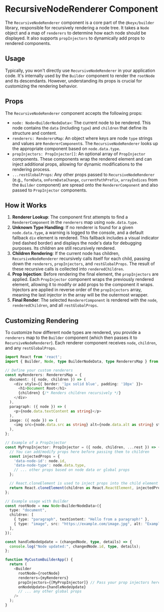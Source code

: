 # RecursiveNodeRenderer Component

The `RecursiveNodeRenderer` component is a core part of the `@keyx/builder` library, responsible for recursively rendering a node tree. It takes a `Node` object and a map of `renderers` to determine how each node should be displayed. It also supports `propInjectors` to dynamically add props to rendered components.

## Usage

Typically, you won't directly use `RecursiveNodeRenderer` in your application code. It's internally used by the `Builder` component to render the `rootNode` and its descendants. However, understanding its props is crucial for customizing the rendering behavior.

## Props

The `RecursiveNodeRenderer` component accepts the following props:

- `node: Node<BuilderNodeData>`: The current node to be rendered. This node contains the `data` (including `type`) and `children` that define its structure and content.
- `renderers: RenderersMap`: An object where keys are node `type` strings and values are `RendererComponent`s. The `RecursiveNodeRenderer` looks up the appropriate component based on `node.data.type`.
- `propInjectors: PropInjector[]`: An optional array of `PropInjector` components. These components wrap the rendered element and can inject additional props, allowing for dynamic modifications to the rendering process.
- `...restGlobalProps`: Any other props passed to `RecursiveNodeRenderer` (e.g., `formData`, `onFormDataChange`, `currentPathPrefix`, `arrayIndices` from the `Builder` component) are spread onto the `RendererComponent` and also passed to `PropInjector` components.

## How it Works

1. **Renderer Lookup**: The component first attempts to find a `RendererComponent` in the `renderers` map using `node.data.type`.
2. **Unknown Type Handling**: If no renderer is found for a given `node.data.type`, a warning is logged to the console, and a default fallback `div` element is rendered. This fallback includes a visual indicator (red dashed border) and displays the node's data for debugging purposes. Its children are still recursively rendered.
3. **Children Rendering**: If the current node has children, `RecursiveNodeRenderer` recursively calls itself for each child, passing down the `renderers`, `propInjectors`, and `restGlobalProps`. The result of these recursive calls is collected into `renderedChildren`.
4. **Prop Injection**: Before rendering the final element, the `propInjectors` are applied. Each `PropInjector` component wraps the previously rendered element, allowing it to modify or add props to the component it wraps. Injectors are applied in reverse order of the `propInjectors` array, meaning the last injector in the array will be the outermost wrapper.
5. **Final Render**: The selected `RendererComponent` is rendered with the `node`, `renderedChildren`, and all `restGlobalProps`.

## Customizing Rendering

To customize how different node types are rendered, you provide a `renderers` map to the `Builder` component (which then passes it to `RecursiveNodeRenderer`). Each renderer component receives `node`, `children`, and any `restGlobalProps`.

```typescript
import React from 'react';
import { Builder, Node, type BuilderNodeData, type RenderersMap } from '@keyx/builder';

// Define your custom renderers
const myRenderers: RenderersMap = {
  document: ({ node, children }) => (
    <div style={{ border: '1px solid blue', padding: '10px' }}>
      <h1>Document Root</h1>
      {children} {/* Renders children recursively */}
    </div>
  ),
  paragraph: ({ node }) => (
    <p>{node.data.textContent as string}</p>
  ),
  image: ({ node }) => (
    <img src={node.data.src as string} alt={node.data.alt as string} style={{ maxWidth: '100%' }} />
  ),
};

// Example of a PropInjector
const MyPropInjector: PropInjector = ({ node, children, ...rest }) => {
  // You can add/modify props here before passing them to children
  const injectedProps = {
    'data-node-id': node.id,
    'data-node-type': node.data.type,
    // ... other props based on node data or global props
  };

  // React.cloneElement is used to inject props into the child element
  return React.cloneElement(children as React.ReactElement, injectedProps);
};

// Example usage with Builder
const rootNode = new Node<BuilderNodeData>({
  type: "document",
  children: [
    { type: "paragraph", textContent: "Hello from a paragraph!" },
    { type: "image", src: "https://example.com/image.jpg", alt: "Example Image" },
  ],
});

const handleNodeUpdate = (changedNode, type, details) => {
  console.log("Node updated:", changedNode.id, type, details);
};

function MyCustomBuilderApp() {
  return (
    <Builder
      rootNode={rootNode}
      renderers={myRenderers}
      propInjectors={[MyPropInjector]} // Pass your prop injectors here
      onNodeUpdate={handleNodeUpdate}
      // ... any other global props
    />
  );
}
```
